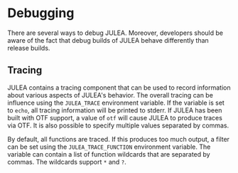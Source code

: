 # Debugging

There are several ways to debug JULEA.
Moreover, developers should be aware of the fact that debug builds of JULEA behave differently than release builds.

## Tracing

JULEA contains a tracing component that can be used to record information about various aspects of JULEA's behavior.
The overall tracing can be influence using the `JULEA_TRACE` environment variable.
If the variable is set to `echo`, all tracing information will be printed to stderr.
If JULEA has been built with OTF support, a value of `otf` will cause JULEA to produce traces via OTF.
It is also possible to specify multiple values separated by commas.

By default, all functions are traced.
If this produces too much output, a filter can be set using the `JULEA_TRACE_FUNCTION` environment variable.
The variable can contain a list of function wildcards that are separated by commas.
The wildcards support `*` and `?`.
